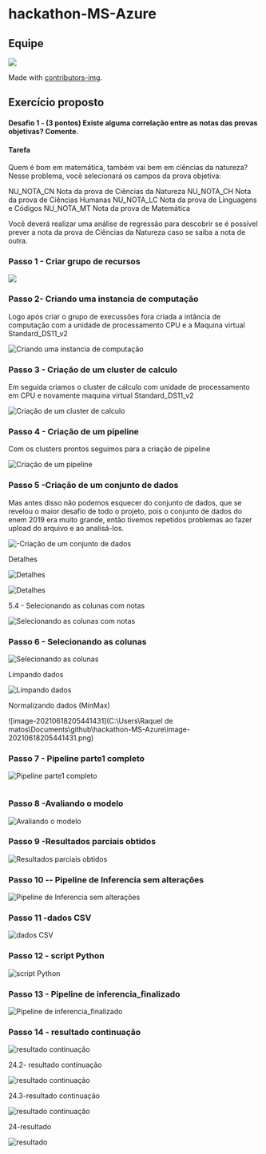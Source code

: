 



# hackathon-MS-Azure

## Equipe

<a href="https://github.com/rockiir/hackathon-MS-Azure/graphs/contributors">
  <img src="https://contrib.rocks/image?repo=rockiir/hackathon-MS-Azure" />
</a>

Made with [contributors-img](https://contrib.rocks).

## Exercício proposto

#### Desafio 1 - (3 pontos) Existe alguma correlação entre as notas das provas objetivas? Comente.

#### Tarefa

Quem é bom em matemática, também vai bem em ciências da natureza? Nesse problema, você selecionará os campos da prova objetiva:

NU_NOTA_CN Nota da prova de Ciências da Natureza NU_NOTA_CH Nota da prova de Ciências Humanas NU_NOTA_LC Nota da prova de Linguagens e Códigos NU_NOTA_MT Nota da prova de Matemática

Você deverá realizar uma análise de regressão para descobrir se é possível prever a nota da prova de Ciências da Natureza caso se saiba a nota de outra.

### Passo 1 - Criar grupo de recursos



![](https://github.com/rockiir/hackathon-MS-Azure/blob/main/images/1-Criando%20grupo%20de%20recursos.jpg)

### Passo 2-  Criando uma instancia de computação
Logo após criar o grupo de execussões fora criada a intância de computação com a unidade de processamento CPU e a Maquina virtual Standard_DS11_v2

![Criando uma instancia de computação](https://github.com/rockiir/hackathon-MS-Azure/blob/main/images/2-Criando%20uma%20instancia%20de%20computa%C3%A7%C3%A3o.png)

### Passo 3 -  Criação de um cluster de calculo
Em seguida criamos o cluster de cálculo com unidade de processamento em CPU e novamente maquina virtual Standard_DS11_v2

![Criação de um cluster de calculo](https://github.com/rockiir/hackathon-MS-Azure/blob/main/images/3%20-%20Cria%C3%A7%C3%A3o%20de%20um%20cluster%20de%20calculo.png)

### Passo 4 -  Criação de um pipeline
Com os clusters prontos seguimos para a criação de pipeline

![Criação de um pipeline](https://github.com/rockiir/hackathon-MS-Azure/blob/main/images/4%20-Cria%C3%A7%C3%A3o%20de%20um%20pipeline.png)

### Passo 5 -Criação de um conjunto de dados 
Mas antes disso não podemos esquecer do conjunto de dados, que se revelou o maior desafio de todo o projeto, pois o conjunto de dados do enem 2019 era muito grande, então tivemos repetidos problemas ao fazer upload do arquivo e ao analisá-los.


![-Criação de um conjunto de dados](https://github.com/rockiir/hackathon-MS-Azure/blob/main/images/5-%20Cria%C3%A7%C3%A3o%20de%20um%20conjunto%20de%20dados.png)

Detalhes

![Detalhes](https://github.com/rockiir/hackathon-MS-Azure/blob/main/images/5.2-%20Detalhes.png)



![Detalhes](https://github.com/rockiir/hackathon-MS-Azure/blob/main/images/5.3-%20Detalhes.png)

5.4 - Selecionando as colunas com notas

![Selecionando as colunas com notas](https://github.com/rockiir/hackathon-MS-Azure/blob/main/images/5.4-%20Selecionando%20as%20colunas%20com%20notas.png)

### Passo 6 - Selecionando as colunas

![Selecionando as colunas](https://github.com/rockiir/hackathon-MS-Azure/blob/main/images/6.2-Selecionando%20as%20colunas.png) 

Limpando dados

![Limpando dados](https://github.com/rockiir/hackathon-MS-Azure/blob/main/images/6.3-%20Limpando%20dados.png)

Normalizando dados (MinMax)

![image-20210618205441431](C:\Users\Raquel de matos\Documents\github\hackathon-MS-Azure\image-20210618205441431.png)



### Passo 7 -  Pipeline parte1 completo

![Pipeline parte1 completo](https://github.com/rockiir/hackathon-MS-Azure/blob/main/images/7-%20Pipeline%20parte1%20completo.png)

![]()

### Passo 8 -Avaliando o modelo

![Avaliando o modelo](https://github.com/rockiir/hackathon-MS-Azure/blob/main/images/15-%20Avaliando%20o%20modelo.jpg)

### Passo 9 -Resultados parciais obtidos

![Resultados parciais obtidos](https://github.com/rockiir/hackathon-MS-Azure/blob/main/images/15.1-Resultados%20parciais%20obtidos.jpg)

### Passo 10  -- Pipeline de Inferencia sem alterações

![Pipeline de Inferencia sem alterações](https://github.com/rockiir/hackathon-MS-Azure/blob/main/images/17-%20Pipeline%20de%20Inferencia%20sem%20altera%C3%A7%C3%B5es.jpg)

### Passo 11 -dados CSV

![dados CSV](https://github.com/rockiir/hackathon-MS-Azure/blob/main/images/18-%20dados%20CSV.jpg)

### Passo 12 - script Python

![script Python](https://github.com/rockiir/hackathon-MS-Azure/blob/main/images/22-%20script%20Python.jpg)

### Passo 13 - Pipeline de inferencia_finalizado

![Pipeline de inferencia_finalizado](https://github.com/rockiir/hackathon-MS-Azure/blob/main/images/23-%20Pipeline%20de%20inferencia_finalizado.jpg)

### Passo 14 - resultado continuação

![resultado continuação](https://github.com/rockiir/hackathon-MS-Azure/blob/main/images/24.1-%20resultado%20continua%C3%A7%C3%A3o.jpg)

24.2- resultado continuação

![resultado continuação](https://github.com/rockiir/hackathon-MS-Azure/blob/main/images/24.2-%20resultado%20continua%C3%A7%C3%A3o.jpg)

24.3-resultado continuação

![resultado continuação](https://github.com/rockiir/hackathon-MS-Azure/blob/main/images/24.3-resultado%20continua%C3%A7%C3%A3o.jpg)

24-resultado

![resultado](https://github.com/rockiir/hackathon-MS-Azure/blob/main/images/24-resultado.jpg)
